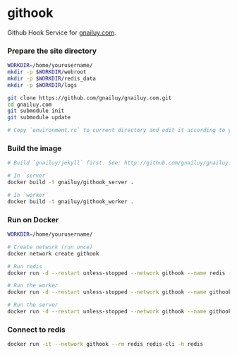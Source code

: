 githook
=======

Github Hook Service for [gnailuy.com](http://gnailuy.com/).

### Prepare the site directory

``` bash
WORKDIR=/home/yourusername/
mkdir -p $WORKDIR/webroot
mkdir -p $WORKDIR/redis_data
mkdir -p $WORKDIR/logs

git clone https://github.com/gnailuy/gnailuy.com.git
cd gnailuy.com
git submodule init
git submodule update

# Copy `environment.rc` to current directory and edit it according to your configuration
```

### Build the image

``` bash
# Build `gnailuy/jekyll` first. See: http://github.com/gnailuy/gnailuy.com/

# In `server`
docker build -t gnailuy/githook_server .

# In `worker`
docker build -t gnailuy/githook_worker .
```

### Run on Docker

``` bash
WORKDIR=/home/yourusername/

# Create network (run once)
docker network create githook

# Run redis
docker run -d --restart unless-stopped --network githook --name redis -v ${WORKDIR}/githook/redis/:/usr/local/etc/redis/ -v ${WORKDIR}/redis_data:/data -t redis

# Run the worker
docker run -d --restart unless-stopped --network githook --name githook_worker -v ${WORKDIR}/gnailuy.com/:/app/gnailuy.com/ -v ${WORKDIR}/webroot:/app/webroot/ -v ${WORKDIR}/logs:/app/logs/ -t gnailuy/githook_worker

# Run the server
docker run -d --restart unless-stopped --network githook --name githook_server --env-file ./environment.rc -v ${WORKDIR}/logs:/app/logs/ -p 20182:20182 -t gnailuy/githook_server
```

### Connect to redis

``` bash
docker run -it --network githook --rm redis redis-cli -h redis
```

